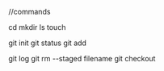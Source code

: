 //commands

cd
mkdir
ls
touch

git init
git status
git add <file name>

git log
git rm --staged filename
git checkout

